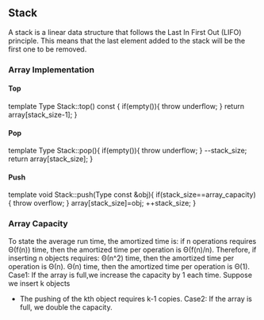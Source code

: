 ## Stack
A stack is a linear data structure that follows the Last In First Out (LIFO) principle. This means that the last element added to the stack will be the first one to be removed.
### Array Implementation
#### Top
template <typename Type>
Type Stack<Type>::top() const {
    if(empty()){
        throw underflow;
    }
    return array[stack_size-1];
}
#### Pop
template <typename Type>
Type Stack<Type>::pop(){
    if(empty()){
        throw underflow;
    }
    --stack_size;
    return array[stack_size];
}
#### Push
template <typename Type>
void Stack<Type>::push(Type const &obj){
    if(stack_size==array_capacity){
        throw overflow;
    }
    array[stack_size]=obj;
    ++stack_size;
}
### Array Capacity
To state the average run time, the amortized time is:
if n operations requires Θ(f(n)) time, then the amortized time per operation is Θ(f(n)/n).
Therefore, if inserting n objects requires:
Θ(n^2) time, then the amortized time per operation is Θ(n).
Θ(n) time, then the amortized time per operation is Θ(1).
Case1: If the array is full,we increase the capacity by 1 each time.
Suppose we insert k objects
- The pushing of the kth object requires k-1 copies.
Case2: If the array is full, we double the capacity.
